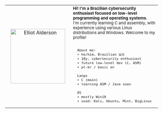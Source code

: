 <table>
  <tr>
    <td width="200" align="center" valign="middle">
      <img src="https://raw.githubusercontent.com/segf4/JznK/main/00001001.gif" alt="Elliot Alderson" width="180"/>
    </td>
    <td>
      <sub>
      <b>Hi! I'm a Brazilian cybersecurity enthusiast focused on low-level programming and operating systems.</b><br>
      I'm currently learning C and assembly, with experience using various Linux distributions and Windows. Welcome to my profile!<br><br>

      About me:
      • he/him, Brazilian 🇧🇷
      • 18y, cybersecurity enthusiast
      • future low-level dev (C, ASM)
      • pt-br / basic en

      Langs
      • C (main)
      • learning ASM / Java soon

      OS
      • mostly Win10
      • used: Kali, Ubuntu, Mint, BigLinux
     
    
  </tr>
</table>
